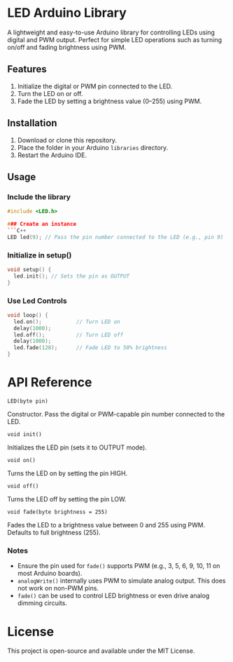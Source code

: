 # **LED Arduino Library**

A lightweight and easy-to-use Arduino library for controlling LEDs using digital and PWM output. Perfect for simple LED operations such as turning on/off and fading brightness using PWM.

## **Features**

1. Initialize the digital or PWM pin connected to the LED.
2. Turn the LED on or off.
3. Fade the LED by setting a brightness value (0–255) using PWM.

## **Installation**

1. Download or clone this repository.
2. Place the folder in your Arduino `libraries` directory.
3. Restart the Arduino IDE.

## **Usage**

### Include the library

````cpp
#include <LED.h>

### Create an instance
```C++
LED led(9); // Pass the pin number connected to the LED (e.g., pin 9)
````

### Initialize in setup()

```C++
void setup() {
  led.init(); // Sets the pin as OUTPUT
}
```

### Use Led Controls

```C++
void loop() {
  led.on();           // Turn LED on
  delay(1000);
  led.off();          // Turn LED off
  delay(1000);
  led.fade(128);      // Fade LED to 50% brightness
}
```

# API Reference

```
LED(byte pin)
```

Constructor. Pass the digital or PWM-capable pin number connected to the LED.

```
void init()
```

Initializes the LED pin (sets it to OUTPUT mode).

```
void on()
```

Turns the LED on by setting the pin HIGH.

```
void off()
```

Turns the LED off by setting the pin LOW.

```
void fade(byte brightness = 255)
```

Fades the LED to a brightness value between 0 and 255 using PWM. Defaults to full brightness (255).

### Notes

- Ensure the pin used for `fade()` supports PWM (e.g., 3, 5, 6, 9, 10, 11 on most Arduino boards).
- `analogWrite()` internally uses PWM to simulate analog output. This does not work on non-PWM pins.
- `fade()` can be used to control LED brightness or even drive analog dimming circuits.

# License

This project is open-source and available under the MIT License.
